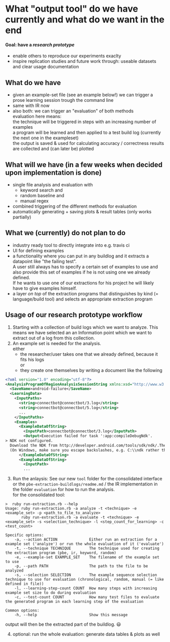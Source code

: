 # What "output tool" do we have currently and what do we want in the end

#### Goal: have a _research prototype_

- enable others to reproduce our experiments exaclty
- inspire replication studies and future work through: useable datasets and clear usage documentation

## What do we have

- given an example-set file (see an example below!) we can trigger a prose learning session trough the command line 
- same with IR now
- also both: we can trigger an "evaluation" of both methods  
  evaluation here means:  
  the technique will be triggered in steps with an increasing number of examples  
  a program will be learned and then applied to a test build log (currently the next one in the exampleset)  
  the output is saved & used for calculating accuracy / correctness
  results are collected and (can later be) plotted

## What will we have (in a few weeks when decided upon implementation is done)

- single file analysis and evaluation with 
  - keyword search and 
  - random baseline and
  - manual regex
- combined triggering of the different methods for evaluation
- automatically generating + saving plots & result tables (only works partially)

## What we (currently) do not plan to do

- industry ready tool to directly integrate into e.g. travis ci
- UI for defining examples
- a functionality where you can put in any buildlog and it extracts a datapoint like "the failing test".  
  A user still always has to specify a certain set of examples to use and also provide this set of examples if he is not using one we already defined.  
  If he wants to use one of our extractions for his project he will likely have to give examples himself.
- a layer _on top_ of the extraction programs that distinguishes by kind (= language/build tool) and selects an appropriate extraction program

## Usage of our research prototype workflow

1. Starting with a collection of build logs which we want to analyze. This means we have selected an an Information point which we want to extract out of a log from this collection.
2. An example set is needed for the analysis.  
   either 
   - the researcher/user takes one that we already defined, because it fits his logs  
 or
   - they create one themselves by writing a document like the following
  
``` xml
<?xml version="1.0" encoding="utf-8"?>
<AnalysisProgramOfRegionAnalysisSessionString xmlns:xsd="http://www.w3.org/2001/XMLSchema" xmlns:xsi="http://www.w3.org/2001/XMLSchema-instance">
  <SaveName>android-failure</SaveName>
  <LearningData>
    <InputPaths>
      <string>connectbot@connectbot/3.log</string>
      <string>connectbot@connectbot/5.log</string>
      ...
    </InputPaths>
    <Examples>
      <ExampleDataOfString>
        <InputPath>connectbot@connectbot/3.log</InputPath>
        <Output>Execution failed for task ':app:compileDebugNdk'.
> NDK not configured.
  Download the NDK from http://developer.android.com/tools/sdk/ndk/.Then add ndk.dir=path/to/ndk in local.properties.
  (On Windows, make sure you escape backslashes, e.g. C:\\ndk rather than C:\ndk)</Output>
      </ExampleDataOfString>
      <ExampleDataOfString>
        <InputPath>
        ...
```

3. Run the anlaysis: See our new `tool` folder for the consolidated interface or the `pbe-extraction-buildlogs/readme.md` / the IR implementation in the folder `evaluation` for how to run the analysis.  
   for the consolidated tool:  

``` shell
>  ruby run-extraction.rb --help
Usage: ruby run-extraction.rb -a analyze -t <technique> -e <example_set> -p <path_to_file_to_analyze>
       ruby run-extraction.rb -a evaluate -t <technique> -e <example_set> -s <selection_technique> -l <step_count_for_learning> -c <test_count>

Specific options:
    -a, --action ACTION              Either run an extraction for a example set ('analyze') or run the whole evaluation of it ('evaluate')
    -t, --technique TECHNIQUE        The technique used for creating the extraction program (pbe, ir, keyword, random)
    -e, --example-set EXAMPLE_SET    The filename of the example set to use
    -p, --path PATH                  The path to the file to be analyzed
    -s, --selection SELECTION        The example sequence selection technique to use for evaluation (chronological, random, manual (= like defined in file))
    -l, --learning-step-count COUNT  How many steps with increasing example set size to do during evaluation
    -c, --test-count COUNT           How many test files to evaluate the generated program in each learning step of the evaluation

Common options:
    -h, --help                       Show this message

```

output will then be the extracted part of the buildlog. 😃

4. optional: run the whole evaluation: generate data tables & plots as well